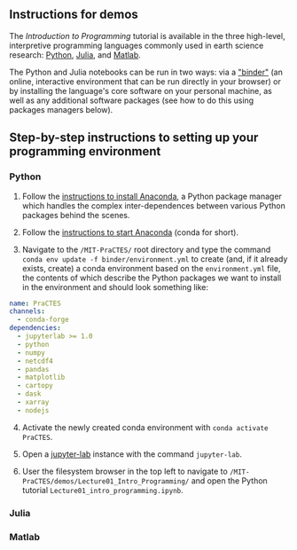 ## Instructions for demos

The *Introduction to Programming* tutorial is available in the three high-level, interpretive programming languages commonly used in earth science research: [Python](https://www.python.org/), [Julia](https://docs.julialang.org/en/v1/), and [Matlab](https://www.mathworks.com/products/matlab.html).

The Python and Julia notebooks can be run in two ways: via a ["binder"](https://mybinder.org/v2/gh/PraCTES/MIT-PraCTES/master?urlpath=lab) (an online, interactive environment that can be run directly in your browser) or by installing the language's core software on your personal machine, as well as any additional software packages (see how to do this using packages managers below).


## Step-by-step instructions to setting up your programming environment

### Python

1. Follow the [instructions to install Anaconda](https://docs.conda.io/projects/conda/en/latest/user-guide/install/), a Python package manager which handles the complex inter-dependences between various Python packages behind the scenes.

2. Follow the [instructions to start Anaconda](https://docs.conda.io/projects/conda/en/latest/user-guide/getting-started.html#starting-conda) (conda for short).

3. Navigate to the `/MIT-PraCTES/` root directory and type the command `conda env update -f binder/environment.yml` to create (and, if it already exists, create) a conda environment based on the `environment.yml` file, the contents of which describe the Python packages we want to install in the environment and should look something like:
```yml
name: PraCTES
channels:
  - conda-forge
dependencies:
  - jupyterlab >= 1.0
  - python
  - numpy
  - netcdf4
  - pandas
  - matplotlib
  - cartopy
  - dask
  - xarray
  - nodejs
```

4. Activate the newly created conda environment with `conda activate PraCTES`.

5. Open a [jupyter-lab](https://jupyterlab.readthedocs.io/en/stable/) instance with the command `jupyter-lab`.

6. User the filesystem browser in the top left to navigate to `/MIT-PraCTES/demos/Lecture01_Intro_Programming/` and open the Python tutorial `Lecture01_intro_programming.ipynb`.

### Julia

### Matlab
